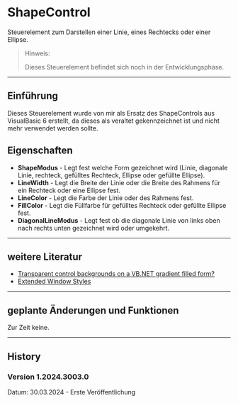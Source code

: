 # ShapeControl

Steuerelement zum Darstellen einer Linie, eines Rechtecks oder einer Ellipse.

>Hinweis:
>
>Dieses Steuerelement befindet sich noch in der Entwicklungsphase.

---

## Einführung

Dieses Steuerelement wurde von mir als Ersatz des ShapeControls aus VisualBasic 6 erstellt,
da dieses als veraltet gekennzeichnet ist und nicht mehr verwendet werden sollte.

## Eigenschaften

- **ShapeModus** - Legt fest welche Form gezeichnet wird 
(Linie, diagonale Linie, rechteck, gefülltes Rechteck, Ellipse oder gefüllte Ellipse).
- **LineWidth** - Legt die Breite der Linie oder 
die Breite des Rahmens für ein Rechteck oder eine Ellipse fest.
- **LineColor** - Legt die Farbe der Linie oder des Rahmens fest.
- **FillColor** - Legt die Füllfarbe für gefülltes Rechteck oder 
gefüllte Ellipse fest.
- **DiagonalLineModus** - Legt fest ob die diagonale Linie von 
links oben nach rechts unten gezeichnet wird oder umgekehrt.

---

## weitere Literatur

- [Transparent control backgrounds on a VB.NET gradient filled form?](https://stackoverflow.com/questions/511320/transparent-control-backgrounds-on-a-vb-net-gradient-filled-form)
- [Extended Window Styles](https://learn.microsoft.com/en-us/windows/win32/winmsg/extended-window-styles)

---

## geplante Änderungen und Funktionen

Zur Zeit keine.

---

## History

### Version 1.2024.3003.0

Datum: 30.03.2024 - Erste Veröffentlichung

